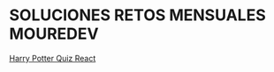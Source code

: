 # SOLUCIONES RETOS MENSUALES MOUREDEV
[Harry Potter Quiz React](https://github.com/mellaadev/harrypotterquiz-react-melladev)



